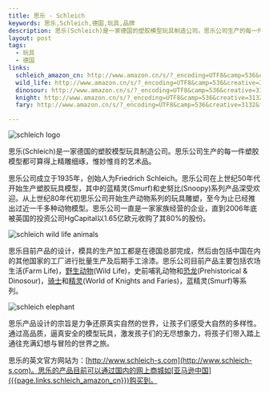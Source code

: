 ```yaml
---
title: 思乐 - Schleich
keywords: 思乐,Schleich,德国,玩具,品牌
description: 思乐(Schleich)是一家德国的塑胶模型玩具制造公司。思乐公司生产的每一件塑胶模型都可算得上精雕细琢，惟妙惟肖的艺术品。
layout: post
tags:
  - 玩具
  - 德国
links:
  schleich_amazon_cn: http://www.amazon.cn/s/?_encoding=UTF8&camp=536&creative=3132&field-keywords=Schleich%20%E6%80%9D%E4%B9%90&index=toys&linkCode=ur2&search-type=ss&tag=qjoqbjlv-23
  wild_life: http://www.amazon.cn/s/?_encoding=UTF8&camp=536&creative=3132&field-keywords=Schleich%20%E5%8A%A8%E7%89%A9&linkCode=ur2&rh=n%3A647070051%2Ck%3ASchleich%20%E5%8A%A8%E7%89%A9&tag=qjoqbjlv-23&url=search-alias%3Dtoys-and-games
  dinosour: http://www.amazon.cn/s/?_encoding=UTF8&camp=536&creative=3132&field-keywords=Schleich%20%E6%81%90%E9%BE%99&linkCode=ur2&rh=n%3A647070051%2Ck%3ASchleich%20%E6%81%90%E9%BE%99&tag=qjoqbjlv-23&url=search-alias%3Dtoys-and-games
  knight: http://www.amazon.cn/s/?_encoding=UTF8&camp=536&creative=3132&field-keywords=Schleich%20%E9%AA%91%E5%A3%AB&linkCode=ur2&rh=n%3A647070051%2Ck%3ASchleich%20%E9%AA%91%E5%A3%AB&tag=qjoqbjlv-23&url=search-alias%3Dtoys-and-games
  fary: http://www.amazon.cn/s/?_encoding=UTF8&camp=536&creative=3132&field-keywords=Schleich%20%E7%B2%BE%E7%81%B5&linkCode=ur2&rh=n%3A647070051%2Ck%3ASchleich%20%E7%B2%BE%E7%81%B5&tag=qjoqbjlv-23&url=search-alias%3Dtoys-and-games

---
```


![schleich logo](http://pinpaiku.org/media/files/2013/03/01/schleich_logo.jpg)

思乐(Schleich)是一家德国的塑胶模型玩具制造公司。思乐公司生产的每一件塑胶模型都可算得上精雕细琢，惟妙惟肖的艺术品。

思乐公司成立于1935年，创始人为Friedrich Schleich。思乐公司在上世纪50年代开始生产塑胶玩具模型，其中的蓝精灵(Smurf)和史努比(Snoopy)系列产品深受欢迎。从上世纪80年代初思乐公司开始生产动物系列的玩具雕塑，至今为止已经推出过近一千多种动物模型。思乐公司一直是一家家族经营的企业，直到2006年底被英国的投资公司HgCapital以1.65亿欧元收购了其80%的股份。

![schleich wild life animals](http://pinpaiku.org/media/files/2013/03/01/schleich_wild_life.jpg)

思乐目前产品的设计，模具的生产加工都是在德国总部完成，然后由包括中国在内的其他国家的工厂进行批量生产及后期手工涂漆。思乐公司目前产品主要包括农场生活(Farm Life)，[野生动物]({{page.links.wild_life}})(Wild Life)，史前哺乳动物和[恐龙]({{page.links.dinosour}})(Prehistorical & Dinosour)，[骑士]({{page.links.knight}})和[精灵]({{page.links.fary}})(World of Knights and Faries)，蓝精灵(Smurf)等系列。

![schleich elephant](http://pinpaiku.org/media/files/2013/03/01/schleich_elephant.jpg)

思乐产品设计的宗旨是力争还原真实自然的世界，让孩子们感受大自然的多样性。通过高品质，逼真安全的模型玩具，激发孩子们的无尽想象力，将孩子们带入踏上通往充满幻想与冒险的世界之旅。

思乐的英文官方网站为：[http://www.schleich-s.com](http://www.schleich-s.com)。思乐的产品目前可以通过国内的网上商城如[亚马逊中国]({{page.links.schleich_amazon_cn}})购买到。

